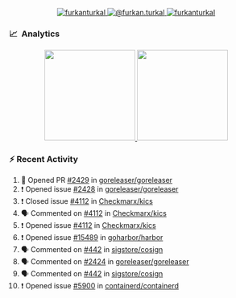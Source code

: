 <p align="center">
  <a href="https://linkedin.com/in/furkanturkal" target="blank">
    <img src="https://img.shields.io/badge/linkedin-%230077B5.svg?&style=for-the-badge&logo=linkedin&logoColor=white" alt="furkanturkal" />
  </a>
  <a href="https://medium.com/@furkan.turkal" target="blank">
    <img src="https://img.shields.io/badge/medium-%2312100E.svg?&style=for-the-badge&logo=medium&logoColor=white" alt="@furkan.turkal" />
  </a>
  <a href="https://twitter.com/furkanturkaI" target="blank">
    <img src="https://img.shields.io/badge/Twitter-1DA1F2?style=for-the-badge&logo=twitter&logoColor=white" alt="furkanturkaI" />
  </a>
</p>

### 📈 &nbsp;Analytics

<p align="center">
  <a href="https://github.com/bufgix">
    <img height="180em" src="https://github-readme-stats-eight-theta.vercel.app/api?username=Dentrax&show_icons=true&theme=algolia&include_all_commits=true&count_private=true&line_height=26"/>
    <img height="180em" src="https://github-readme-stats-eight-theta.vercel.app/api/top-langs/?username=Dentrax&layout=compact&langs_count=8&theme=algolia&line_height=26"/>
  </a>
</p>

### :zap: Recent Activity

<!--START_SECTION:activity-->
1. 💪 Opened PR [#2429](https://github.com/goreleaser/goreleaser/pull/2429) in [goreleaser/goreleaser](https://github.com/goreleaser/goreleaser)
2. ❗️ Opened issue [#2428](https://github.com/goreleaser/goreleaser/issues/2428) in [goreleaser/goreleaser](https://github.com/goreleaser/goreleaser)
3. ❗️ Closed issue [#4112](https://github.com/Checkmarx/kics/issues/4112) in [Checkmarx/kics](https://github.com/Checkmarx/kics)
4. 🗣 Commented on [#4112](https://github.com/Checkmarx/kics/issues/4112) in [Checkmarx/kics](https://github.com/Checkmarx/kics)
5. ❗️ Opened issue [#4112](https://github.com/Checkmarx/kics/issues/4112) in [Checkmarx/kics](https://github.com/Checkmarx/kics)
6. ❗️ Opened issue [#15489](https://github.com/goharbor/harbor/issues/15489) in [goharbor/harbor](https://github.com/goharbor/harbor)
7. 🗣 Commented on [#442](https://github.com/sigstore/cosign/issues/442) in [sigstore/cosign](https://github.com/sigstore/cosign)
8. 🗣 Commented on [#2424](https://github.com/goreleaser/goreleaser/issues/2424) in [goreleaser/goreleaser](https://github.com/goreleaser/goreleaser)
9. 🗣 Commented on [#442](https://github.com/sigstore/cosign/issues/442) in [sigstore/cosign](https://github.com/sigstore/cosign)
10. ❗️ Opened issue [#5900](https://github.com/containerd/containerd/issues/5900) in [containerd/containerd](https://github.com/containerd/containerd)
<!--END_SECTION:activity-->
